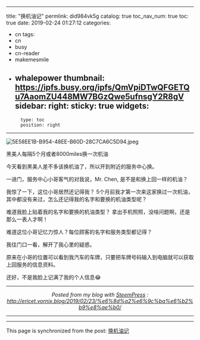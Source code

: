 
---
title: "换机油记"
permlink: did984vk5g
catalog: true
toc_nav_num: true
toc: true
date: 2019-02-24 01:27:12
categories:
- cn
tags:
- cn
- busy
- cn-reader
- makemesmile
- whalepower
thumbnail: https://ipfs.busy.org/ipfs/QmVpiDTwQFGETQu7AaomZU448MW7BGzQwe5ufnsgY2R8gV
sidebar:
    right:
        sticky: true
widgets:
    -
        type: toc
        position: right
---


<img src="https://ipfs.busy.org/ipfs/QmVpiDTwQFGETQu7AaomZU448MW7BGzQwe5ufnsgY2R8gV" alt="5E58EE1B-B954-48EE-B60D-28C7CA6C5D94.jpeg" /><br/>

黑美人每隔5个月或者8000miles换一次机油

今天看到黑美人差不多该换机油了，所以开到附近的服务中心换。

一进门，服务中心小哥客气的对我说，Mr. Chen, 是不是和换上回一样的机油？

我惊了一下，这位小哥居然还记得我？
5个月前我才第一次来这家换过一次机油，其中都没有来过，怎么还记得我的名字和要换的机油类型呢？

难道我脸上贴着我的名字和要换的机油类型？
拿出手机照照，没啥问题啊，还是那么一表人才啊！

难道这位小哥记忆力惊人？每位顾客的名字和服务类型都记得？

我往门口一看，解开了我心里的疑惑。

原来在小哥的位置可以看到我汽车的车牌，只要把车牌号码输入到电脑就可以获取上回服务的信息资料。

还好，不是我脸上记满了我的个人信息😂 <br /><center><hr/><em>Posted from my blog with <a href='https://wordpress.org/plugins/steempress/'>SteemPress</a> : http://ericet.vornix.blog/2019/02/23/%e6%8d%a2%e6%9c%ba%e6%b2%b9%e8%ae%b0/ </em><hr/></center> 

- - -

This page is synchronized from the post: [换机油记](https://steemit.com/@ericet/did984vk5g)
